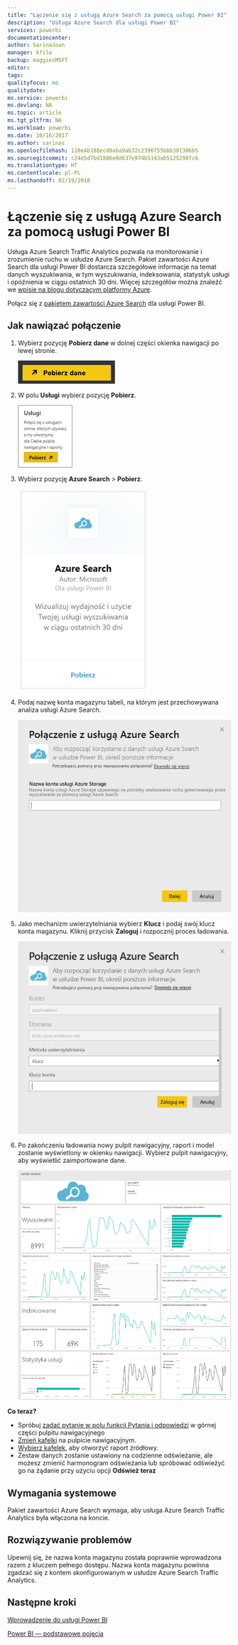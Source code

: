 ```yaml
---
title: "Łączenie się z usługą Azure Search za pomocą usługi Power BI"
description: "Usługa Azure Search dla usługi Power BI"
services: powerbi
documentationcenter: 
author: SarinaJoan
manager: kfile
backup: maggiesMSFT
editor: 
tags: 
qualityfocus: no
qualitydate: 
ms.service: powerbi
ms.devlang: NA
ms.topic: article
ms.tgt_pltfrm: NA
ms.workload: powerbi
ms.date: 10/16/2017
ms.author: sarinas
ms.openlocfilehash: 110e4b188ecd0aba9ab32c2396f55bbb301306b5
ms.sourcegitcommit: c24e5d7bd1806e0d637e974b5143ab5125298fc6
ms.translationtype: HT
ms.contentlocale: pl-PL
ms.lasthandoff: 02/19/2018
---
```

# <a name="connect-to-azure-search-with-power-bi"></a>Łączenie się z usługą Azure Search za pomocą usługi Power BI
Usługa Azure Search Traffic Analytics pozwala na monitorowanie i zrozumienie ruchu w usłudze Azure Search. Pakiet zawartości Azure Search dla usługi Power BI dostarcza szczegółowe informacje na temat danych wyszukiwania, w tym wyszukiwania, indeksowania, statystyk usługi i opóźnienia w ciągu ostatnich 30 dni. Więcej szczegółów można znaleźć we [wpisie na blogu dotyczącym platformy Azure](https://azure.microsoft.com/en-us/blog/analyzing-your-azure-search-traffic/).

Połącz się z [pakietem zawartości Azure Search](https://app.powerbi.com/getdata/services/azure-search) dla usługi Power BI.

## <a name="how-to-connect"></a>Jak nawiązać połączenie
1. Wybierz pozycję **Pobierz dane** w dolnej części okienka nawigacji po lewej stronie.
   
   ![](media/service-connect-to-azure-search/pbi_getdata.png) 
2. W polu **Usługi** wybierz pozycję **Pobierz**.
   
   ![](media/service-connect-to-azure-search/pbi_getservices.png) 
3. Wybierz pozycję **Azure Search** \> **Pobierz**.
   
   ![](media/service-connect-to-azure-search/azuresearch.png)
4. Podaj nazwę konta magazynu tabeli, na którym jest przechowywana analiza usługi Azure Search.
   
   ![](media/service-connect-to-azure-search/params.png)
5. Jako mechanizm uwierzytelniania wybierz **Klucz** i podaj swój klucz konta magazynu. Kliknij przycisk **Zaloguj** i rozpocznij proces ładowania.
   
   ![](media/service-connect-to-azure-search/creds.png)
6. Po zakończeniu ładowania nowy pulpit nawigacyjny, raport i model zostanie wyświetlony w okienku nawigacji. Wybierz pulpit nawigacyjny, aby wyświetlić zaimportowane dane.
   
    ![](media/service-connect-to-azure-search/dashboard2.png)

**Co teraz?**

* Spróbuj [zadać pytanie w polu funkcji Pytania i odpowiedzi](power-bi-q-and-a.md) w górnej części pulpitu nawigacyjnego
* [Zmień kafelki](service-dashboard-edit-tile.md) na pulpicie nawigacyjnym.
* [Wybierz kafelek](service-dashboard-tiles.md), aby otworzyć raport źródłowy.
* Zestaw danych zostanie ustawiony na codzienne odświeżanie, ale możesz zmienić harmonogram odświeżania lub spróbować odświeżyć go na żądanie przy użyciu opcji **Odśwież teraz**

## <a name="system-requirements"></a>Wymagania systemowe
Pakiet zawartości Azure Search wymaga, aby usługa Azure Search Traffic Analytics była włączona na koncie.

## <a name="troubleshooting"></a>Rozwiązywanie problemów
Upewnij się, że nazwa konta magazynu została poprawnie wprowadzona razem z kluczem pełnego dostępu. Nazwa konta magazynu powinna zgadzać się z kontem skonfigurowanym w usłudze Azure Search Traffic Analytics.

## <a name="next-steps"></a>Następne kroki
[Wprowadzenie do usługi Power BI](service-get-started.md)

[Power BI — podstawowe pojęcia](service-basic-concepts.md)

